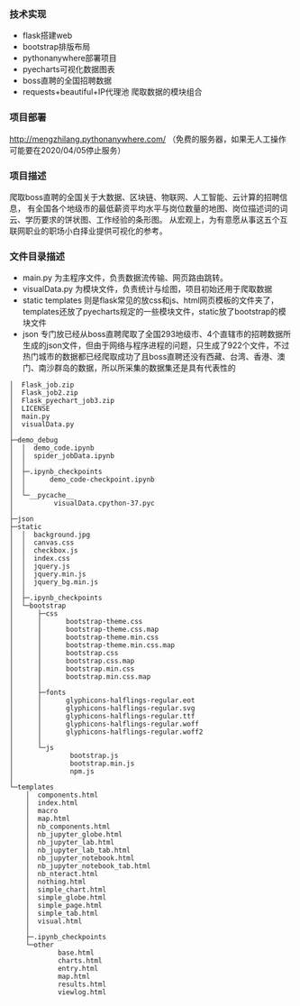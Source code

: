 ### 技术实现
- flask搭建web
- bootstrap排版布局
- pythonanywhere部署项目
- pyecharts可视化数据图表
- boss直聘的全国招聘数据
- requests+beautiful+IP代理池 爬取数据的模块组合
### 项目部署
http://mengzhilang.pythonanywhere.com/ （免费的服务器，如果无人工操作可能要在2020/04/05停止服务）
### 项目描述
爬取boss直聘的全国关于大数据、区块链、物联网、人工智能、云计算的招聘信息，
有全国各个地级市的最低薪资平均水平与岗位数量的地图、岗位描述词的词云、学历要求的饼状图、工作经验的条形图。
从宏观上，为有意愿从事这五个互联网职业的职场小白择业提供可视化的参考。

### 文件目录描述

- main.py 为主程序文件，负责数据流传输、网页路由跳转。
- visualData.py 为模块文件，负责统计与绘图，项目初始还用于爬取数据
- static templates 则是flask常见的放css和js、html网页模板的文件夹了，templates还放了pyecharts规定的一些模块文件，static放了bootstrap的模块文件
- json 专门放已经从boss直聘爬取了全国293地级市、4个直辖市的招聘数据所生成的json文件，但由于网络与程序进程的问题，只生成了922个文件，不过热门城市的数据都已经爬取成功了且boss直聘还没有西藏、台湾、香港、澳门、南沙群岛的数据，所以所采集的数据集还是具有代表性的
```
│  Flask_job.zip
│  Flask_job2.zip
│  Flask_pyechart_job3.zip
│  LICENSE
│  main.py
│  visualData.py
│
├─demo_debug
│  │  demo_code.ipynb
│  │  spider_jobData.ipynb
│  │
│  ├─.ipynb_checkpoints
│  │      demo_code-checkpoint.ipynb
│  │
│  └─__pycache__
│          visualData.cpython-37.pyc
│
├─json
├─static
│  │  background.jpg
│  │  canvas.css
│  │  checkbox.js
│  │  index.css
│  │  jquery.js
│  │  jquery.min.js
│  │  jquery_bg.min.js
│  │
│  ├─.ipynb_checkpoints
│  └─bootstrap
│      ├─css
│      │      bootstrap-theme.css
│      │      bootstrap-theme.css.map
│      │      bootstrap-theme.min.css
│      │      bootstrap-theme.min.css.map
│      │      bootstrap.css
│      │      bootstrap.css.map
│      │      bootstrap.min.css
│      │      bootstrap.min.css.map
│      │
│      ├─fonts
│      │      glyphicons-halflings-regular.eot
│      │      glyphicons-halflings-regular.svg
│      │      glyphicons-halflings-regular.ttf
│      │      glyphicons-halflings-regular.woff
│      │      glyphicons-halflings-regular.woff2
│      │
│      └─js
│              bootstrap.js
│              bootstrap.min.js
│              npm.js
│
└─templates
    │  components.html
    │  index.html
    │  macro
    │  map.html
    │  nb_components.html
    │  nb_jupyter_globe.html
    │  nb_jupyter_lab.html
    │  nb_jupyter_lab_tab.html
    │  nb_jupyter_notebook.html
    │  nb_jupyter_notebook_tab.html
    │  nb_nteract.html
    │  nothing.html
    │  simple_chart.html
    │  simple_globe.html
    │  simple_page.html
    │  simple_tab.html
    │  visual.html
    │
    ├─.ipynb_checkpoints
    └─other
            base.html
            charts.html
            entry.html
            map.html
            results.html
            viewlog.html
```
